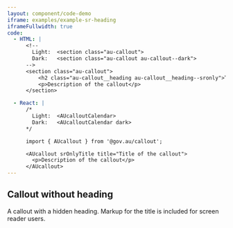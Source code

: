 ```yaml
---
layout: component/code-demo
iframe: examples/example-sr-heading
iframeFullwidth: true
code:
  - HTML: |
      <!--
        Light:  <section class="au-callout">
        Dark:   <section class="au-callout au-callout--dark">
      -->
      <section class="au-callout">
          <h2 class="au-callout__heading au-callout__heading--sronly">Title of the callout</h2>
          <p>Description of the callout</p>
      </section>

  - React: |
      /*
        Light:  <AUcalloutCalendar>
        Dark:   <AUcalloutCalendar dark>
      */

      import { AUcallout } from '@gov.au/callout';

      <AUcallout srOnlyTitle title="Title of the callout">
        <p>Description of the callout</p>
      </AUcallout>
---
```

## Callout without heading

A callout with a hidden heading. Markup for the title is included for screen reader users.
